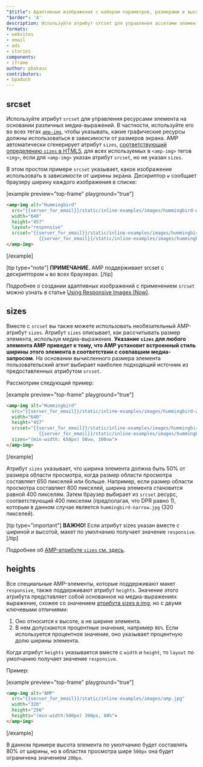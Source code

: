 ```yaml
---
"$title": Адаптивные изображения с набором параметров, размерами и высотой
"$order": '4'
description: Используйте атрибут srcset для управления ассетами элемента на основании различных медиа-выражений. В частности, используйте его для всех тегов amp-img, чтобы указывать, какие...
formats:
- websites
- email
- ads
- stories
components:
- iframe
author: pbakaus
contributors:
- bpaduch
---
```


## srcset

Используйте атрибут `srcset` для управления ресурсами элемента на основании различных медиа-выражений. В частности, используйте его во всех тегах [`amp-img`](../../../../documentation/components/reference/amp-img.md), чтобы указывать, какие графические ресурсы должны использоваться в зависимости от размеров экрана. AMP автоматически сгенерирует атрибут `sizes`, <a href="https://developer.mozilla.org/en-US/docs/Web/HTML/Element/img" data-md-type="link">соответствующий определению `sizes` в HTML5</a>, для всех используемых в `<amp-img>` тегов `<img>`, если для `<amp-img>` указан атрибут `srcset`, но не указан `sizes`.

В этом простом примере `srcset` указывает, какое изображение использовать в зависимости от ширины экрана. Дескриптор `w` сообщает браузеру ширину каждого изображения в списке:

[example preview="top-frame" playground="true"]
```html
<amp-img alt="Hummingbird"
  src="{{server_for_email}}/static/inline-examples/images/hummingbird-wide.jpg"
  width="640"
  height="457"
  layout="responsive"
  srcset="{{server_for_email}}/static/inline-examples/images/hummingbird-wide.jpg 640w,
            {{server_for_email}}/static/inline-examples/images/hummingbird-narrow.jpg 320w">
</amp-img>
```
[/example]

[tip type="note"] **ПРИМЕЧАНИЕ.** AMP поддерживает srcset с дескриптором `w` во всех браузерах. [/tip]

Подробнее о создании адаптивных изображений с применением `srcset` можно узнать в статье [Using Responsive Images (Now)](http://alistapart.com/article/using-responsive-images-now).

## sizes

Вместе с `srcset` вы также можете использовать необязательный AMP-атрибут `sizes`. Атрибут `sizes` описывает, как рассчитывать размер элемента, используя медиа-выражения. <strong data-md-type="raw_html">Указание `sizes` для любого элемента AMP приведет к тому, что AMP установит встроенный стиль ширины этого элемента в соответствии с совпавшим медиа-запросом.</strong> На основании вычисленного размера элемента пользовательский агент выбирает наиболее подходящий источник из предоставленных атрибутом `srcset`.

Рассмотрим следующий пример:

[example preview="top-frame" playground="true"]
```html
<amp-img alt="Hummingbird"
  src="{{server_for_email}}/static/inline-examples/images/hummingbird-wide.jpg"
  width="640"
  height="457"
  srcset="{{server_for_email}}/static/inline-examples/images/hummingbird-wide.jpg 640w,
            {{server_for_email}}/static/inline-examples/images/hummingbird-narrow.jpg 320w"
  sizes="(min-width: 650px) 50vw, 100vw">
</amp-img>
```
[/example]

Атрибут `sizes` указывает, что ширина элемента должна быть 50% от размера области просмотра, когда размер области просмотра составляет 650 пикселей или больше. Например, если размер области просмотра составляет 800 пикселей, ширина элемента становится равной 400 пикселям. Затем браузер выбирает из `srcset` ресурс, соответствующий 400 пикселям (предполагая, что DPR равно 1), которым в данном случае является `hummingbird-narrow.jpg` (320 пикселей).

[tip type="important"] **ВАЖНО!** Eсли атрибут sizes указан вместе с шириной и высотой, макет по умолчанию получает значение `responsive`. [/tip]

Подробнее об [AMP-атрибуте `sizes` см. здесь](../../../../documentation/guides-and-tutorials/learn/common_attributes.md).

## heights

Все специальные AMP-элементы, которые поддерживают макет `responsive`, также поддерживают атрибут `heights`. Значение этого атрибута представляет собой основанное на медиа-выражениях выражение, схожее со значением [атрибута sizes в img](https://developer.mozilla.org/en-US/docs/Web/HTML/Element/img), но с двумя ключевыми отличиями:

1. Оно относится к высоте, а не ширине элемента.
2. В нем допускаются процентные значения, например `86%`. Если используется процентное значение, оно указывает процентную долю ширины элемента.

Когда атрибут `heights` указывается вместе с `width` и `height`, то `layout` по умолчанию получает значение `responsive`.

Пример:

[example preview="top-frame" playground="true"]
```html
<amp-img alt="AMP"
  src="{{server_for_email}}/static/inline-examples/images/amp.jpg"
  width="320"
  height="256"
  heights="(min-width:500px) 200px, 80%">
</amp-img>
```
[/example]

В данном примере высота элемента по умолчанию будет составлять 80% от ширины, но в областях просмотра шире `500px` она будет ограничена значением `200px`.
